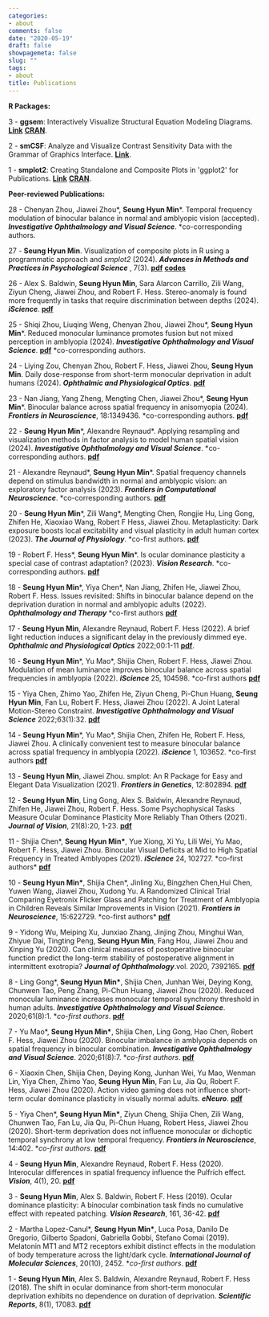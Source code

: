 ```yaml
---
categories:
- about
comments: false
date: "2020-05-19"
draft: false
showpagemeta: false
slug: ""
tags:
- about
title: Publications
---
```


**R Packages:**

3 - **ggsem**: Interactively Visualize Structural Equation Modeling Diagrams. [__Link__](https://smin95.github.io/ggsem/) [__CRAN__](https://cran.r-project.org/web/packages/ggsem/index.html). 

2 - **smCSF**: Analyze and Visualize Contrast Sensitivity Data with the Grammar of Graphics Interface. [__Link__](https://smin95.github.io/dataviz/).

1 - **smplot2**: Creating Standalone and Composite Plots in 'ggplot2' for Publications. [__Link__](https://smin95.github.io/dataviz/) [__CRAN__](https://cran.r-project.org/web/packages/smplot2/index.html). 

**Peer-reviewed Publications:** 

28 - Chenyan Zhou, Jiawei Zhou\*, **Seung Hyun Min**\*. Temporal frequency modulation of binocular balance in normal and amblyopic vision (accepted). ***Investigative Ophthalmology and Visual Science***. \*co-corresponding authors.

27 - **Seung Hyun Min**. Visualization of composite plots in R using a programmatic approach and *smplot2* (2024). ***Advances in Methods and Practices in Psychological Science*** , 7(3). [**pdf**](pubs/ampps2024.pdf)  [**codes**](smplot2doc.html) 

26 - Alex S. Baldwin, **Seung Hyun Min**, Sara Alarcon Carrillo, Zili Wang, Ziyun Cheng, Jiawei Zhou, and Robert F. Hess. Stereo-anomaly is found more frequently in tasks that require discrimination between depths (2024). ***iScience***. [**pdf**](pubs/baldwin2024.pdf) 

25 - Shiqi Zhou, Liuqing Weng, Chenyan Zhou, Jiawei Zhou\*, **Seung Hyun Min**\*. Reduced monocular luminance promotes fusion but not mixed perception in amblyopia (2024). ***Investigative Ophthalmology and Visual Science***. [**pdf**](pubs/zhou2024.pdf) \*co-corresponding authors.

24 - Liying Zou, Chenyan Zhou, Robert F. Hess, Jiawei Zhou, **Seung Hyun Min**. Daily dose-response from short-term monocular deprivation in adult humans (2024). ***Ophthalmic and Physiological Optics***. [**pdf**](pubs/zou2024.pdf)

23 - Nan Jiang, Yang Zheng, Mengting Chen,  Jiawei Zhou\*, **Seung Hyun Min**\*. Binocular balance across spatial frequency in anisomyopia (2024). ***Frontiers in Neuroscience***, 18:1349436.  \*co-corresponding authors. [**pdf**](pubs/jiang2024.pdf)

22 - **Seung Hyun Min**\*, Alexandre Reynaud\*. Applying resampling and visualization methods in factor analysis to model human spatial vision (2024). ***Investigative Ophthalmology and Visual Science***. \*co-corresponding authors. [**pdf**](pubs/min2024.pdf)

21 - Alexandre Reynaud\*, **Seung Hyun Min**\*. Spatial frequency channels depend on stimulus bandwidth in normal and amblyopic vision: an exploratory factor analysis (2023). ***Frontiers in Computational Neuroscience***. \*co-corresponding authors. [**pdf**](pubs/reynaud2023.pdf)

20 - **Seung Hyun Min**\*, Zili Wang\*, Mengting Chen, Rongjie Hu, Ling Gong, Zhifen He, Xiaoxiao Wang, Robert F Hess, Jiawei Zhou. Metaplasticity: Dark exposure boosts local excitability and visual plasticity in adult human cortex (2023). ***The Journal of Physiology***. \*co-first authors. [**pdf**](pubs/min2023.pdf)

19 - Robert F. Hess\*, **Seung Hyun Min**\*. Is ocular dominance plasticity a special case of contrast adaptation? (2023). ***Vision Research***. \*co-corresponding authors. [**pdf**](pubs/hess2023.pdf)

18 - **Seung Hyun Min**\*, Yiya Chen\*, Nan Jiang, Zhifen He, Jiawei Zhou, Robert F. Hess. Issues revisited: Shifts in binocular balance depend on the deprivation duration in normal and amblyopic adults (2022). ***Ophthalmology and Therapy*** \*co-first authors [**pdf**](pubs/min2022d.pdf)

17 - **Seung Hyun Min**, Alexandre Reynaud, Robert F. Hess (2022). A brief light reduction induces a significant delay in the previously dimmed eye. ***Ophthalmic and Physiological Optics*** 2022;00:1-11 [**pdf**](pubs/min2022c.pdf).

16 - **Seung Hyun Min**\*, Yu Mao\*, Shijia Chen, Robert F. Hess, Jiawei Zhou. Modulation of mean luminance improves binocular balance across spatial frequencies in amblyopia (2022). ***iScience***  25, 104598. \*co-first authors [**pdf**](pubs/min2022b.pdf)

15 - Yiya Chen, Zhimo Yao, Zhifen He, Ziyun Cheng, Pi-Chun Huang, **Seung Hyun Min**, Fan Lu, Robert F. Hess, Jiawei Zhou (2022). A Joint Lateral Motion-Stereo Constraint. ***Investigative Ophthalmology and Visual Science*** 2022;63(1):32. [**pdf**](pubs/chen2022.pdf)

14 - **Seung Hyun Min**\*, Yu Mao\*, Shijia Chen, Zhifen He, Robert F. Hess, Jiawei Zhou. A clinically convenient
test to measure binocular balance across spatial frequency in amblyopia (2022). ***iScience***  1, 103652. \*co-first authors [**pdf**](pubs/min2022.pdf)

13 - **Seung Hyun Min**, Jiawei Zhou. smplot: An R Package for Easy and Elegant Data Visualization (2021). ***Frontiers in Genetics***, 12:802894. [**pdf**](pubs/smplot2021.pdf)

12 - **Seung Hyun Min**, Ling Gong, Alex S. Baldwin, Alexandre Reynaud, Zhifen He, Jiawei Zhou, Robert F. Hess. Some Psychophysical Tasks Measure Ocular Dominance Plasticity More Reliably Than Others (2021). ***Journal of Vision***, 21(8):20, 1-23. [**pdf**](pubs/min2021.pdf)

11 - Shijia Chen\*, **Seung Hyun Min\***, Yue Xiong, Xi Yu, Lili Wei, Yu Mao, Robert F. Hess, Jiawei Zhou. Binocular Visual Deficits at Mid to High Spatial Frequency in Treated Amblyopes (2021). ***iScience*** 24, 102727. \*co-first authors* [**pdf**](pubs/chen2021.pdf)

10 - **Seung Hyun Min\***, Shijia Chen\*, Jinling Xu, Bingzhen Chen,Hui Chen, Yuwen Wang, Jiawei Zhou, Xudong Yu. A Randomized Clinical Trial Comparing Eyetronix Flicker Glass and Patching for Treatment of Amblyopia in Children Reveals Similar Improvements in Vision (2021). ***Frontiers in Neuroscience***,  15:622729. \*co-first authors* [**pdf**](pubs/flicker2021.pdf)

9 - Yidong Wu, Meiping Xu, Junxiao Zhang, Jinjing Zhou, Minghui Wan, Zhiyue Dai, Tingting Peng, **Seung Hyun Min**, Fang Hou, Jiawei Zhou and Xinping Yu (2020). Can clinical measures of postoperative binocular function predict the long-term stability of postoperative alignment in intermittent exotropia? ***Journal of Ophthalmology***.vol. 2020, 7392165. [**pdf**](pubs/wu2020.pdf)

8 - Ling Gong\*, **Seung Hyun Min\***, Shijia Chen, Junhan Wei, Deying Kong, Chunwen Tao, Peng Zhang, Pi-Chun Huang, Jiawei Zhou (2020). Reduced monocular luminance increases monocular temporal synchrony threshold in human adults. ***Investigative Ophthalmology and Visual Science***. 2020;61(8):1. \**co-first authors*. [**pdf**](pubs/gong2020.pdf)

7 - Yu Mao\*, **Seung Hyun Min\***, Shijia Chen, Ling Gong, Hao Chen, Robert F. Hess, Jiawei Zhou (2020). Binocular imbalance in amblyopia depends on spatial frequency in binocular combination. ***Investigative Ophthalmology and Visual Science***. 2020;61(8):7. \**co-first authors*. [**pdf**](pubs/mao2020.pdf)

6 - Xiaoxin Chen, Shijia Chen, Deying Kong, Junhan Wei, Yu Mao, Wenman Lin, Yiya Chen, Zhimo Yao, **Seung Hyun Min**, Fan Lu, Jia Qu, Robert F. Hess, Jiawei Zhou (2020). Action video gaming does not influence short-term ocular dominance plasticity in visually normal adults. ***eNeuro***. [**pdf**](pubs/xchen2020.pdf)

5 - Yiya Chen\*, **Seung Hyun Min\***, Ziyun Cheng, Shijia Chen, Zili Wang, Chunwen Tao, Fan Lu, Jia Qu, Pi-Chun Huang, Robert Hess, Jiawei Zhou (2020). Short-term deprivation does not influence monocular or dichoptic temporal synchrony at low temporal frequency. ***Frontiers in Neuroscience***, 14:402.  \**co-first authors*. [**pdf**](pubs/ychen2020.pdf)

4 - **Seung Hyun Min**, Alexandre Reynaud, Robert F. Hess (2020). Interocular differences in spatial frequency influence the Pulfrich effect. ***Vision***, 4(1), 20. [**pdf**](pubs/min2020.pdf) 

3 - **Seung Hyun Min**, Alex S. Baldwin, Robert F. Hess (2019). Ocular dominance plasticity: A binocular combination task finds no cumulative effect with repeated patching. ***Vision Research***, 161, 36-42. [**pdf**](pubs/min2019.pdf)

2 -  Martha Lopez-Canul\*, **Seung Hyun Min\***, Luca Posa, Danilo De Gregorio, Gilberto Spadoni, Gabriella Gobbi, Stefano Comai (2019). Melatonin MT1 and MT2 receptors exhibit distinct effects in the modulation of body temperature across the light/dark cycle. ***International Journal of Molecular Sciences***, 20(10), 2452.  \**co-first authors*. [**pdf**](pubs/martha2019.pdf)

1 - **Seung Hyun Min**, Alex S. Baldwin, Alexandre Reynaud, Robert F. Hess (2018). The shift in ocular dominance from short-term monocular deprivation exhibits no dependence on duration of deprivation. ***Scientific Reports***, 8(1), 17083. [**pdf**](pubs/min2018.pdf)

